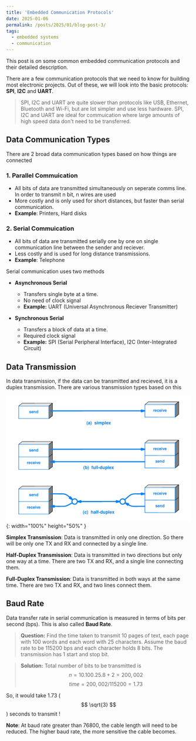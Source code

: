 ```yaml
---
title: 'Embedded Communication Protocols'
date: 2025-01-06
permalink: /posts/2025/01/blog-post-3/
tags:
  - embedded systems
  - communication
---
```


This post is on some common embedded communication protocols and their detailed description.

There are a few communication protocols that we need to know for building most electronic projects. Out of these, we will look into the basic protocols: **SPI**, **I2C** and **UART**.

> SPI, I2C and UART are quite slower than protocols like USB, Ethernet, Bluetooth and Wi-Fi, but are lot simpler and use less hardware. SPI, I2C and UART are ideal for commuication where large amounts of high speed data don't need to be transferred.

## Data Communication Types
There are 2 broad data communication types based on how things are connected

### 1. Parallel Commuication
* All bits of data are transmitted simultaneously on seperate comms line. In order to transmit n bit, n wires are used
* More costly and is only used for short distances, but faster than serial communication.
* **Example**: Printers, Hard disks

### 2. Serial Commuication
* All bits of data are transmitted serially one by one on single communication line between the sender and reciever.
* Less costly and is used for long distance transmissions.
* **Example**: Telephone

Serial communication uses two methods
* **Asynchronous Serial**
  - Transfers single byte at a time.
  - No need of clock signal
  - **Example:** UART (Universal Asynchronous Reciever Transmitter)

* **Synchronous Serial**
  - Transfers a block of data at a time.
  - Required clock signal
  - **Example:** SPI (Serial Peripheral Interface), I2C (Inter-Integrated Circuit)

## Data Transmission

In data transmission, if the data can be transmitted and recieved, it is a duplex transmission. There are various transmission types based on this

![Desktop View](/images/datatrans.jpg){: width="100%" height="50%" }

**Simplex Transmission**: Data is transmitted in only one direction. So there will be only one TX and RX and connected by a single line.

**Half-Duplex Transmission**: Data is transmitted in two directions but only one way at a time. There are two TX and RX, and a single line connecting them.

**Full-Duplex Transmission**: Data is transmitted in both ways at the same time. There are two TX and RX, and two lines connect them.

## Baud Rate

Data transfer rate in serial communication is measured in terms of bits per second (bps). This is also called **Baud Rate**. 

> **Question:** 
Find the time taken to transmit 10 pages of text, each page with 100 words and each word with 25 characters. Assume the baud rate to be 115200 bps and each character holds 8 bits. The transmission has 1 start and stop bit. 

> **Solution:**
Total number of bits to be transmitted is
$$
  n = 10 . 100 . 25 . 8 + 2 = 200,002
$$
$$
  time = 200,002 / 115200 = 1.73
$$

So, it would take 1.73 ($$ \sqrt{3} $$) seconds to transmit !

**Note**: At baud rate greater than 76800, the cable length will need to be reduced. The higher baud rate, the more sensitive the cable becomes.


